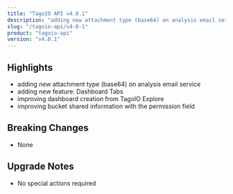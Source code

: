 ```yaml
---
title: "TagoIO API v4.0.1"
description: "adding new attachment type (base64) on analysis email service"
slug: "/tagoio-api/v4-0-1"
product: "tagoio-api"
version: "v4.0.1"
---
```


## Highlights

- adding new attachment type (base64) on analysis email service
- adding new feature: Dashboard Tabs
- improving dashboard creation from TagoIO Explore
- improving bucket shared information with the permission field

## Breaking Changes

- None

## Upgrade Notes

- No special actions required
